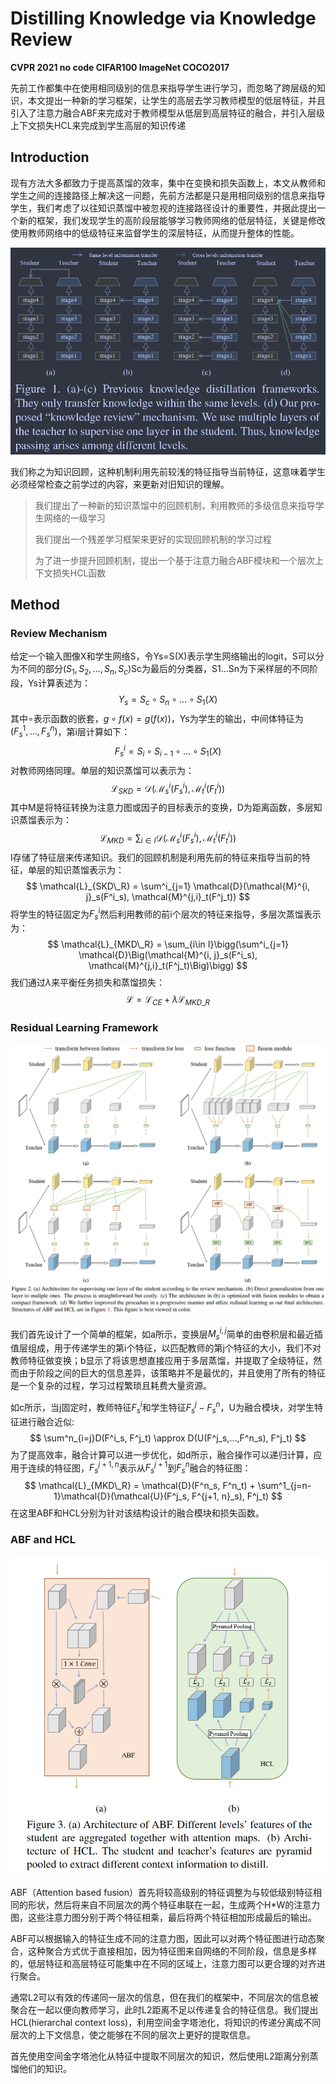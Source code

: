 # Distilling Knowledge via Knowledge Review

**CVPR 2021	no code	CIFAR100  ImageNet  COCO2017**

先前工作都集中在使用相同级别的信息来指导学生进行学习，而忽略了跨层级的知识，本文提出一种新的学习框架，让学生的高层去学习教师模型的低层特征，并且引入了注意力融合ABF来完成对于教师模型从低层到高层特征的融合，并引入层级上下文损失HCL来完成到学生高层的知识传递

## Introduction 

现有方法大多都致力于提高蒸馏的效率，集中在变换和损失函数上，本文从教师和学生之间的连接路径上解决这一问题，先前方法都是只是用相同级别的信息来指导学生，我们考虑了以往知识蒸馏中被忽视的连接路径设计的重要性，并据此提出一个新的框架，我们发现学生的高阶段层能够学习教师网络的低层特征，关键是修改使用教师网络中的低级特征来监督学生的深层特征，从而提升整体的性能。

![image-20240402145054965](imgs/image-20240402145054965.png)

我们称之为知识回顾，这种机制利用先前较浅的特征指导当前特征，这意味着学生必须经常检查之前学过的内容，来更新对旧知识的理解。

> 我们提出了一种新的知识蒸馏中的回顾机制，利用教师的多级信息来指导学生网络的一级学习
>
> 我们提出一个残差学习框架来更好的实现回顾机制的学习过程
>
> 为了进一步提升回顾机制，提出一个基于注意力融合ABF模块和一个层次上下文损失HCL函数

## Method

### Review Mechanism

给定一个输入图像X和学生网络S，令Ys=S(X)表示学生网络输出的logit，S可以分为不同的部分$(S_1,S_2,...,S_n,S_c)$Sc为最后的分类器，S1...Sn为下采样层的不同阶段，Ys计算表述为：
$$
Y_s=S_c \circ S_n \circ ...\circ S_1(X)
$$
其中$\circ$表示函数的嵌套，$g \circ f(x) = g(f(x))$，Ys为学生的输出，中间体特征为$(F^1_s,...,F^n_s)$，第i层计算如下：
$$
F^i_s = S_i\circ S_{i-1}\circ...\circ S_1(X)
$$
对教师网络同理。单层的知识蒸馏可以表示为：
$$
\mathcal{L}_{SKD} = \mathcal{D}(\mathcal{M}^i_s(F^i_s), \mathcal{M}^i_t(F^i_t))
$$
其中M是将特征转换为注意力图或因子的目标表示的变换，D为距离函数，多层知识蒸馏表示为：
$$
\mathcal{L}_{MKD} = \sum_{i\in I}\mathcal{D}(\mathcal{M}^i_s(F^i_s), \mathcal{M}^i_t(F^i_t))
$$
I存储了特征层来传递知识。我们的回顾机制是利用先前的特征来指导当前的特征，单层的知识蒸馏表示为：
$$
\mathcal{L}_{SKD\_R} = \sum^i_{j=1} \mathcal{D}(\mathcal{M}^{i, j}_s(F^i_s), \mathcal{M}^{j,i}_t(F^j_t))
$$
将学生的特征固定为$F^i_s$然后利用教师的前i个层次的特征来指导，多层次蒸馏表示为：
$$
\mathcal{L}_{MKD\_R} = \sum_{i\in I}\bigg(\sum^i_{j=1} \mathcal{D}\Big(\mathcal{M}^{i, j}_s(F^i_s), \mathcal{M}^{j,i}_t(F^j_t)\Big)\bigg)
$$
我们通过$\lambda$来平衡任务损失和蒸馏损失：
$$
\mathcal{L} =\mathcal{L}_{CE} + \lambda\mathcal{L}_{MKD\_R}
$$

### Residual Learning Framework

![image-20240402153428209](imgs/image-20240402153428209.png)

我们首先设计了一个简单的框架，如a所示，变换层$M^{i,j}_s$简单的由卷积层和最近插值层组成，用于传递学生的第i个特征，以匹配教师的第j个特征的大小，我们不对教师特征做变换；b显示了将该思想直接应用于多层蒸馏，并提取了全级特征，然而由于阶段之间的巨大的信息差异，该策略并不是最优的，并且使用了所有的特征是一个复杂的过程，学习过程繁琐且耗费大量资源。

如c所示，当j固定时，教师特征$F^i_s$和学生特征$F^j_s-F^n_s$，U为融合模块，对学生特征进行融合近似:
$$
\sum^n_{i=j}D(F^i_s, F^j_t) \approx D(U(F^j_s,...,F^n_s), F^j_t)
$$
为了提高效率，融合计算可以进一步优化，如d所示，融合操作可以递归计算，应用于连续的特征图，$F_s^{j+1,n}$表示从$F^{j+1}_s$到$F^n_s$融合的特征图：
$$
\mathcal{L}_{MKD\_R} = \mathcal{D}(F^n_s, F^n_t) + \sum^1_{j=n-1}\mathcal{D}(\mathcal{U}(F^j_s, F^{j+1, n}_s), F^j_t)
$$
在这里ABF和HCL分别为针对该结构设计的融合模块和损失函数。

### ABF and HCL

![image-20240402193037859](imgs/image-20240402193037859.png)

ABF（Attention based fusion）首先将较高级别的特征调整为与较低级别特征相同的形状，然后将来自不同层次的两个特征串联在一起，生成两个H*W的注意力图，这些注意力图分别于两个特征相乘，最后将两个特征相加形成最后的输出。

ABF可以根据输入的特征生成不同的注意力图，因此可以对两个特征图进行动态聚合，这种聚合方式优于直接相加，因为特征图来自网络的不同阶段，信息是多样的，低层特征和高层特征可能集中在不同的区域上，注意力图可以更合理的对齐进行聚合。

通常L2可以有效的传递同一层次的信息，但在我们的框架中，不同层次的信息被聚合在一起以便向教师学习，此时L2距离不足以传递复合的特征信息。我们提出HCL(hierarchal context loss)，利用空间金字塔池化，将知识的传递分离成不同层次的上下文信息，使之能够在不同的层次上更好的提取信息。

首先使用空间金字塔池化从特征中提取不同层次的知识，然后使用L2距离分别蒸馏他们的知识。

